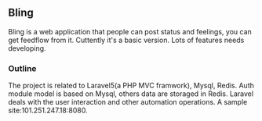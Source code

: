 ## Bling


Bling is a web application that people can post status and feelings, you can get feedflow from it.
Cuttently it's a basic version. Lots of features needs developing.

### Outline
The project is related to Laravel5(a PHP MVC framwork), Mysql, Redis.
Auth module model is based on Mysql, others data are storaged in Redis.
Laravel deals with the user interaction and other automation operations.
A sample site:101.251.247.18:8080.
